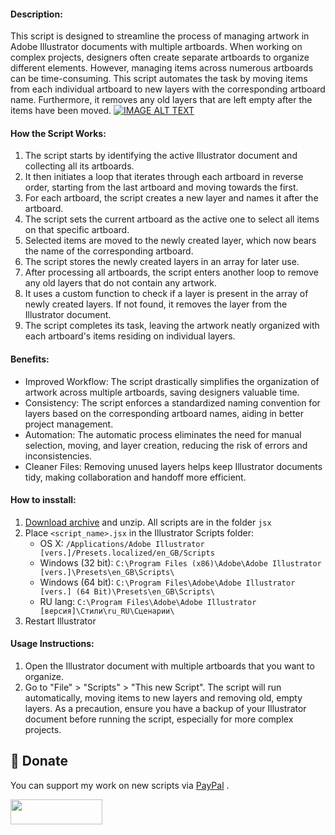 #### Description:
This script is designed to streamline the process of managing artwork in Adobe Illustrator documents with multiple artboards. When working on complex projects, designers often create separate artboards to organize different elements. However, managing items across numerous artboards can be time-consuming. This script automates the task by moving items from each individual artboard to new layers with the corresponding artboard name. Furthermore, it removes any old layers that are left empty after the items have been moved.
[![IMAGE ALT TEXT](https://img.youtube.com/vi/j7vs7q8it1E/mqdefault.jpg)](https://youtu.be/j7vs7q8it1E "Find same color path and make compound path illustrator script")
#### How the Script Works:

1. The script starts by identifying the active Illustrator document and collecting all its artboards.
2. It then initiates a loop that iterates through each artboard in reverse order, starting from the last artboard and moving towards the first.
3. For each artboard, the script creates a new layer and names it after the artboard.
4. The script sets the current artboard as the active one to select all items on that specific artboard.
5. Selected items are moved to the newly created layer, which now bears the name of the corresponding artboard.
6. The script stores the newly created layers in an array for later use.
7. After processing all artboards, the script enters another loop to remove any old layers that do not contain any artwork.
8. It uses a custom function to check if a layer is present in the array of newly created layers. If not found, it removes the layer from the Illustrator document.
9. The script completes its task, leaving the artwork neatly organized with each artboard's items residing on individual layers.

#### Benefits: 
- Improved Workflow: The script drastically simplifies the organization of artwork across multiple artboards, saving designers valuable time.
- Consistency: The script enforces a standardized naming convention for layers based on the corresponding artboard names, aiding in better project management.
- Automation: The automatic process eliminates the need for manual selection, moving, and layer creation, reducing the risk of errors and inconsistencies.
- Cleaner Files: Removing unused layers helps keep Illustrator documents tidy, making collaboration and handoff more efficient.

#### How to insstall:

1. [Download archive] and unzip. All scripts are in the folder `jsx`
2. Place `<script_name>.jsx` in the Illustrator Scripts folder:
	- OS X: `/Applications/Adobe Illustrator [vers.]/Presets.localized/en_GB/Scripts`
	- Windows (32 bit): `C:\Program Files (x86)\Adobe\Adobe Illustrator [vers.]\Presets\en_GB\Scripts\`
	- Windows (64 bit): `C:\Program Files\Adobe\Adobe Illustrator [vers.] (64 Bit)\Presets\en_GB\Scripts\`
	- RU lang: `C:\Program Files\Adobe\Adobe Illustrator [версия]\Стили\ru_RU\Сценарии\`
3. Restart Illustrator
#### Usage Instructions:

1. Open the Illustrator document with multiple artboards that you want to organize.
2. Go to "File" > "Scripts" > "This new Script". The script will run automatically, moving items to new layers and removing old, empty layers.
As a precaution, ensure you have a backup of your Illustrator document before running the script, especially for more complex projects.

[Download archive]: https://github.com/abdul-karim-mia/Organize-and-Move-Items-by-Artboards-to-individual-layer/archive/refs/heads/main.zip

## 💸 Donate
You can support my work on new scripts via [PayPal] .  

[PayPal]: https://paypal.me/akmia51

<a href="https://paypal.me/akmia51">
  <img width="147" height="40" src="https://i.ibb.co/Z8Wd8Sn/paypal-badge.png" >
</a>


